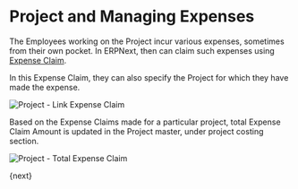<!-- add-breadcrumbs -->
# Project and Managing Expenses

The Employees working on the Project incur various expenses, sometimes from their own pocket. In ERPNext, then can claim such expenses using [Expense Claim](/docs/user/manual/en/human-resources/expense-claim.html).

In this Expense Claim, they can also specify the Project for which they have made the expense.

<img class="screenshot" alt="Project - Link Expense Claim" src="{{docs_base_url}}/assets/img/project/projects-expense-claim.png">

Based on the Expense Claims made for a particular project, total Expense Claim Amount is updated in the Project master, under project costing section.

<img class="screenshot" alt="Project - Total Expense Claim" src="{{docs_base_url}}/assets/img/project/projects-expense-claim-in-project.png">

{next}
